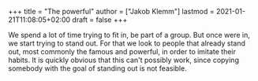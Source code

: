 +++
title = "The powerful"
author = ["Jakob Klemm"]
lastmod = 2021-01-21T11:08:05+02:00
draft = false
+++

We spend a lot of time trying to fit in, be part of a group. But once
were in, we start trying to stand out. For that we look to people that
already stand out, most commonly the famous and powerful, in order to
imitate their habits. It is quickly obvious that this can't possibly
work, since copying somebody with the goal of standing out is not
feasible.
